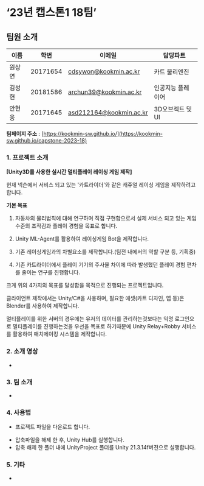 # ‘23년 캡스톤1 18팀’

## 팀원 소개

| 이름 | 학번 | 이메일 | 담당파트 |
| --- | --- | --- | --- |
| 원상연 | 20171654 | cdsywon@kookmin.ac.kr | 카트 물리엔진 |
| 김성현 | 20181586 | archun39@kookmin.ac.kr | 인공지능 플레이어 |
| 안현웅 | 20171645 | asd212164@kookmin.ac.kr | 3D오브젝트 및 UI |

**팀페이지 주소** : [https://kookmin-sw.github.io/](https://kookmin-sw.github.io/capstone-2023-18)

### 1. 프로젝트 소개

**[Unity3D를 사용한 실시간 멀티플레이 레이싱 게임 제작]**

현재 넥슨에서 서비스 되고 있는 '카트라이더'와 같은 캐쥬얼 레이싱 게임을 제작하려고합니다.

**기본 목표**

1. 자동차의 물리법칙에 대해 연구하며 직접 구현함으로서 실제 서비스 되고 있는 게임수준의 조작감과 플레이 경험을 목표로 합니다.

2. Unity ML-Agent를 활용하여 레이싱게임 Bot을 제작합니다.

3. 기존 레이싱게임과의 차별요소를 제작합니다.(팀전 내에서의 역할 구분 등, 기획중)

4. 기존 카트라이더에서 플레이 기기의 주사율 차이에 따라 발생했던 플레이 경험 편차를 줄이는 연구를 진행합니다.

크게 위의 4가지의 목표를 달성함을 목적으로 진행되는 프로젝트입니다.

클라이언트 제작에서는 Unity/C#을 사용하며, 필요한 에셋(카트 디자인, 맵 등)은 Blender를 사용하여 제작합니다.

멀티플레이를 위한 서버의 경우에는 유저의 데이터를 관리하는것보다는 익명 로그인으로 멀티플레이를 진행하는것을 우선을 목표로 하기때문에 Unity Relay+Robby 서비스를 활용하여 매치메이킹 시스템을 제작합니다.

### 2. 소개 영상

-

### 3. 팀 소개

-

### 4. 사용법

- 프로젝트 파일을 다운로드 합니다.

[](https://github.com/kookmin-sw/capstone-2023-18/archive/refs/heads/master.zip)

- 압축파일을 해제 한 후, Unity Hub를 실행합니다.
- 압축 해제 한 폴더 내에 UnityProject 폴더를 Unity 21.3.14f버전으로 실행합니다.

### 5. 기타

-

